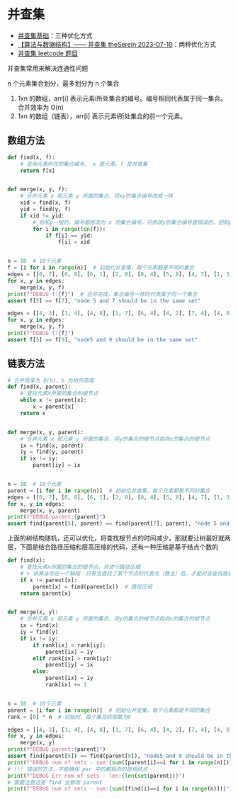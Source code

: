 # 并查集

- [并查集基础](https://www.runoob.com/data-structures/union-find-basic.html)：三种优化方式
- [【算法与数据结构】—— 并查集 theSerein 2023-07-10](https://blog.csdn.net/the_zed/article/details/105126583)：两种优化方式
- [并查集 leetcode 题目](https://leetcode.cn/tag/union-find/problemset/)

并查集常用来解决连通性问题

n 个元素集合划分，最多划分为 n 个集合

1. 1xn 的数组，arr[i] 表示元素i所处集合的编号。编号相同代表属于同一集合。合并效率为 O(n)
2. 1xn 的数组（链表），arr[i] 表示元素i所处集合的前一个元素。

## 数组方法

```python
def find(x, f):
    # 查询元素所在的集合编号， x 是元素，f 是并查集
    return f[x]


def merge(x, y, f):
    # 合并元素 x 和元素 y 所属的集合，将xy的集合编号改成一样
    xid = find(x, f)
    yid = find(y, f)
    if xid != yid:
        # 将和y一组的，编号都修改为 x 的集合编号。只修改y的集合编号是错误的，把和y一组的遗漏了
        for i in range(len(f)):
            if f[i] == yid:
                f[i] = xid


n = 10  # 10个元素
f = [i for i in range(n)]  # 初始化并查集，每个元素都是不同的集合
edges = [[0, 7], [0, 8], [6, 1], [2, 0], [0, 4], [5, 8], [4, 7], [1, 3], [3, 5], [6, 5]]
for x, y in edges:
    merge(x, y, f)
print(f"DEBUG f:{f}")  # 合并完成，集合编号一样的代表属于同一个集合
assert f[5] == f[7], "node 5 and 7 should be in the same set"

edges = [[4, 3], [1, 4], [4, 8], [1, 7], [6, 4], [4, 2], [7, 4], [4, 0], [0, 9], [5, 4]]
for x, y in edges:
    merge(x, y, f)
print(f"DEBUG f:{f}")
assert f[5] == f[9], "node5 and 9 should be in the same set"
```

## 链表方法

```python
# 合并效率为 O(h)，h 为树的高度
def find(x, parent):
    # 查找元素x所属的集合的根节点
    while x != parent[x]:
        x = parent[x]
    return x


def merge(x, y, parent):
    # 合并元素 x 和元素 y 所属的集合，将y的集合的根节点指向x的集合的根节点
    ix = find(x, parent)
    iy = find(y, parent)
    if ix != iy:
        parent[iy] = ix


n = 10  # 10个元素
parent = [i for i in range(n)]  # 初始化并查集，每个元素都是不同的集合
edges = [[0, 7], [0, 8], [6, 1], [2, 0], [0, 4], [5, 8], [4, 7], [1, 3], [3, 5], [6, 5]]
for x, y in edges:
    merge(x, y, parent)
print(f"DEBUG parent:{parent}")
assert find(parent[5], parent) == find(parent[7], parent), "node 5 and 7 should be in the same set"
```

上面的树结构随机，还可以优化，将查找根节点的时间减少，那就要让树最好就两层，下面是结合路径压缩和层高压缩的代码，还有一种压缩是基于结点个数的

```python
def find(x):
    # 查找元素x所属的集合的根节点，并进行路径压缩
    # > 该算法存在一个缺陷：只有当查找了某个节点的代表元（教主）后，才能对该查找路径上的各节点进行路径压缩。换言之，第一次执行查找操作的时候是实现没有压缩效果的，只有在之后才有效
    if x != parent[x]:
        parent[x] = find(parent[x])  # 路径压缩
    return parent[x]


def merge(x, y):
    # 合并元素 x 和元素 y 所属的集合，将y的集合的根节点指向x的集合的根节点
    ix = find(x)
    iy = find(y)
    if ix != iy:
        if rank[ix] < rank[iy]:
            parent[ix] = iy
        elif rank[ix] > rank[iy]:
            parent[iy] = ix
        else:
            parent[ix] = iy
            rank[ix] += 1


n = 10  # 10个元素
parent = [i for i in range(n)]  # 初始化并查集，每个元素都是不同的集合
rank = [0] * n  # 初始时，每个集合的层数为0

edges = [[4, 3], [1, 4], [4, 8], [1, 7], [6, 4], [4, 2], [7, 4], [4, 0], [0, 9], [5, 4]]
for x, y in edges:
    merge(x, y)
print(f"DEBUG parent:{parent}")
assert find(parent[5]) == find(parent[9]), "node5 and 9 should be in the same set"
print(f"DEBUG num of sets - sum:{sum([parent[i]==i for i in range(n)])}")
# !!! 错误的方法，不能确保 par 中的都指向的是根结点
print(f"DEBUG Err num of sets - len:{len(set(parent))}")
# 需要注意这里 find 会修改 parent
print(f"DEBUG num of sets - sum:{sum([find(i)==i for i in range(n)])}")
```
